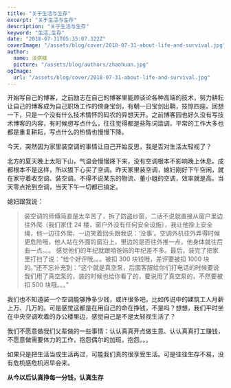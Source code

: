 ```yaml
---
title: "关于生活与生存"
excerpt: "关于生活与生存"
description: "关于生活与生存"
keyword: "生活,生存"
date: "2018-07-31T05:35:07.322Z"
coverImage: "/assets/blog/cover/2018-07-31-about-life-and-survival.jpg"
author:
  name: 淡烘糕
  picture: "/assets/blog/authors/zhaohuan.jpg"
ogImage:
  url: "/assets/blog/cover/2018-07-31-about-life-and-survival.jpg"
---
```


开始写自己的博客，之前励志在自己的博客里能顾谈论各种高端的技术，努力耕耘让自己的博客成为自己职场工作的傍身宝剑，有朝一日宝剑出鞘，技惊四座。回想一下，只是一个没有什么技术情怀的码农的异想天开。之前博客园也好久没有写技术博客的内容，有时候想写点什么，往往觉得都是些陈词滥调，平常的工作大多也都是重复耕耘，写点什么的热情也慢慢下降。

今天，突然因为家里装空调的事情让自己开始反思，我是否对生活太轻视了？

北方的夏天晚上太阳下山，气温会慢慢降下来，没有空调根本不影响晚上休息。成都根本不是这样，所以狠下心买了空调。昨天家里装空调，媳妇刚好下午空闲，就在家守着收空调、装空调。不得不说某东的物流、董小姐的空调，效率就是高。当天零点抢到空调，当天下午一切都已搞定。

媳妇跟我说：

> 装空调的师傅简直是太辛苦了，拆了防盗纱窗，二话不说就直接从窗户里边往外爬（我们家住 24 楼，窗户外没有任何安全设施），我让他拴上安全绳，他一边往外爬，一边笑着回头跟我说：‘没事’。空调外机往外弄得时候更危险哦，他人站在外面的窗沿上，里边的是否往外推一点，他身体就往后曲一点。。。
> 感觉他们的年纪就跟咱爸妈的年纪差不多。最后，装完了把家里打扫了说：“给个好评哦。。。被扣 300 块钱哦，差评要被扣 1000 块的。”还不忘补充到：“这个就是真空泵，后面客服给你们打电话的时候要说我们用了真空泵的，装的时候也给你看了的，要说用了真空泵的，不然要被扣 500 块哦。。。”

我们也不知道装一个空调能够挣多少钱，或许很多吧，比如传说中的建筑工人月薪上万、几万的。可是感觉这都是在用自己的命在挣钱，不是吗？想想，我们平时坐在中央空调吹着的办公楼里边，感觉自己是不是太轻视生活了？

我们不愿意做我们父辈做的一些事情：认认真真开点做生意、认认真真打工赚钱，不愿意做需要体力的工作，抱怨偶尔的加班，抱怨。。。

如果只是把生活当成生活再过，可能我们真的很享受生活。可是往往生存不易，没有危机感危机迟早会来。

**从今以后认真挣每一分钱，认真生存**
